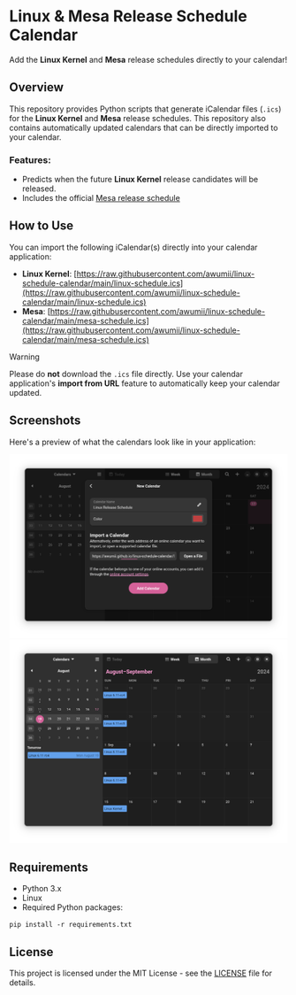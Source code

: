 # Linux & Mesa Release Schedule Calendar

Add the **Linux Kernel** and **Mesa** release schedules directly to your calendar!  

## Overview

This repository provides Python scripts that generate iCalendar files (`.ics`) for the **Linux Kernel** and **Mesa** release schedules. This repository also contains automatically updated calendars that can be directly imported to your calendar.

### Features:
- Predicts when the future **Linux Kernel** release candidates will be released.
- Includes the official [Mesa release schedule](https://docs.mesa3d.org/release-calendar.html)

## How to Use

You can import the following iCalendar(s) directly into your calendar application:

- **Linux Kernel**: [https://raw.githubusercontent.com/awumii/linux-schedule-calendar/main/linux-schedule.ics](https://raw.githubusercontent.com/awumii/linux-schedule-calendar/main/linux-schedule.ics)
- **Mesa**: [https://raw.githubusercontent.com/awumii/linux-schedule-calendar/main/mesa-schedule.ics](https://raw.githubusercontent.com/awumii/linux-schedule-calendar/main/mesa-schedule.ics)

> [!WARNING]
> Please do **not** download the `.ics` file directly. Use your calendar application's **import from URL** feature to automatically keep your calendar updated.

## Screenshots

Here's a preview of what the calendars look like in your application:

![Screenshot 1](.github/1.png)
![creenshot 2](.github/2.png)

## Requirements

 - Python 3.x
 - Linux
 - Required Python packages:

```
pip install -r requirements.txt
```

## License

This project is licensed under the MIT License - see the [LICENSE](LICENSE) file for details.